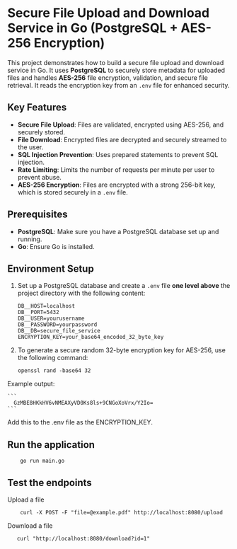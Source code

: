 # Secure File Upload and Download Service in Go (PostgreSQL + AES-256 Encryption)

This project demonstrates how to build a secure file upload and download service in Go. It uses **PostgreSQL** to securely store metadata for uploaded files and handles **AES-256** file encryption, validation, and secure file retrieval. It reads the encryption key from an `.env` file for enhanced security.

## Key Features

- **Secure File Upload**: Files are validated, encrypted using AES-256, and securely stored.
- **File Download**: Encrypted files are decrypted and securely streamed to the user.
- **SQL Injection Prevention**: Uses prepared statements to prevent SQL injection.
- **Rate Limiting**: Limits the number of requests per minute per user to prevent abuse.
- **AES-256 Encryption**: Files are encrypted with a strong 256-bit key, which is stored securely in a `.env` file.

## Prerequisites

- **PostgreSQL**: Make sure you have a PostgreSQL database set up and running.
- **Go**: Ensure Go is installed.

## Environment Setup

1. Set up a PostgreSQL database and create a `.env` file **one level above** the project directory with the following content:

   ```plaintext
   DB__HOST=localhost
   DB__PORT=5432
   DB__USER=yourusername
   DB__PASSWORD=yourpassword
   DB__DB=secure_file_service
   ENCRYPTION_KEY=your_base64_encoded_32_byte_key
    ```

2. To generate a secure random 32-byte encryption key for AES-256, use the following command:
    ```
    openssl rand -base64 32
    ``` 

Example output:

    ```
      GzMBE8HKkHV6vNMEAXyVD0Ks8ls+9CNGoXoVrx/Y2Io=
    ```
Add this to the .env file as the ENCRYPTION_KEY.

## Run the application

```
    go run main.go
```

## Test the endpoints

 Upload a file

```
    curl -X POST -F "file=@example.pdf" http://localhost:8080/upload
```

Download a file

```
   curl "http://localhost:8080/download?id=1"
```


